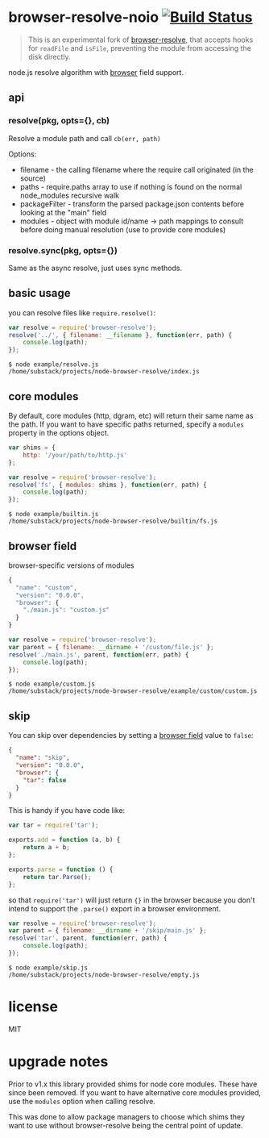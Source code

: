 # browser-resolve-noio [![Build Status](https://travis-ci.org/defunctzombie/node-browser-resolve.png?branch=master)](https://travis-ci.org/defunctzombie/node-browser-resolve)

> This is an experimental fork of [browser-resolve](https://github.com/defunctzombie/node-browser-resolve), that accepts hooks for `readFile` and `isFile`, preventing the module from accessing the disk directly.

node.js resolve algorithm with [browser](https://gist.github.com/defunctzombie/4339901) field support.

## api

### resolve(pkg, opts={}, cb)

Resolve a module path and call `cb(err, path)`

Options:

* filename - the calling filename where the require call originated (in the source)
* paths - require.paths array to use if nothing is found on the normal node_modules recursive walk
* packageFilter - transform the parsed package.json contents before looking at the "main" field
* modules - object with module id/name -> path mappings to consult before doing manual resolution (use to provide core modules)

### resolve.sync(pkg, opts={})

Same as the async resolve, just uses sync methods.

## basic usage

you can resolve files like `require.resolve()`:
``` js
var resolve = require('browser-resolve');
resolve('../', { filename: __filename }, function(err, path) {
    console.log(path);
});
```

```
$ node example/resolve.js
/home/substack/projects/node-browser-resolve/index.js
```

## core modules

By default, core modules (http, dgram, etc) will return their same name as the path. If you want to have specific paths returned, specify a `modules` property in the options object.

``` js
var shims = {
    http: '/your/path/to/http.js'
};

var resolve = require('browser-resolve');
resolve('fs', { modules: shims }, function(err, path) {
    console.log(path);
});
```

```
$ node example/builtin.js
/home/substack/projects/node-browser-resolve/builtin/fs.js
```

## browser field
browser-specific versions of modules

``` js
{
  "name": "custom",
  "version": "0.0.0",
  "browser": {
    "./main.js": "custom.js"
  }
}
```

``` js
var resolve = require('browser-resolve');
var parent = { filename: __dirname + '/custom/file.js' };
resolve('./main.js', parent, function(err, path) {
    console.log(path);
});
```

```
$ node example/custom.js
/home/substack/projects/node-browser-resolve/example/custom/custom.js
```

## skip

You can skip over dependencies by setting a
[browser field](https://gist.github.com/defunctzombie/4339901)
value to `false`:

``` json
{
  "name": "skip",
  "version": "0.0.0",
  "browser": {
    "tar": false
  }
}
```

This is handy if you have code like:

``` js
var tar = require('tar');

exports.add = function (a, b) {
    return a + b;
};

exports.parse = function () {
    return tar.Parse();
};
```

so that `require('tar')` will just return `{}` in the browser because you don't
intend to support the `.parse()` export in a browser environment.

``` js
var resolve = require('browser-resolve');
var parent = { filename: __dirname + '/skip/main.js' };
resolve('tar', parent, function(err, path) {
    console.log(path);
});
```

```
$ node example/skip.js
/home/substack/projects/node-browser-resolve/empty.js
```

# license

MIT

# upgrade notes

Prior to v1.x this library provided shims for node core modules. These have since been removed. If you want to have alternative core modules provided, use the `modules` option when calling resolve.

This was done to allow package managers to choose which shims they want to use without browser-resolve being the central point of update.
